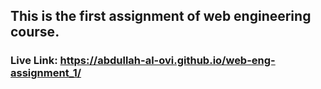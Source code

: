 ## This is the first assignment of web engineering course.
### Live Link: https://abdullah-al-ovi.github.io/web-eng-assignment_1/
